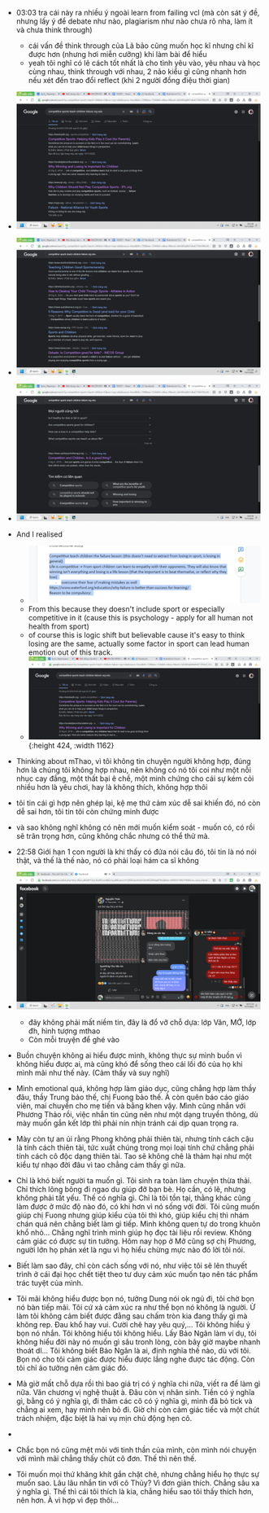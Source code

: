 - 03:03 tra cái này ra nhiều ý ngoài learn from failing vcl (mà còn sát ý đề, nhưng lấy ý để debate như nào, plagiarism như nào chưa rõ nha, làm ít và chưa think through)
	- cái vấn đề think through của Lã bảo cũng muốn học kĩ nhưng chỉ kĩ được hơn (nhưng hơi miễn cưỡng) khi làm bài để hiểu
	- yeah tôi nghĩ có lẽ cách tốt nhất là cho tình yêu vào, yêu nhau và học cùng nhau, think through với nhau, 2 não kiểu gì cũng nhanh hơn nếu xét đến trao đổi reflect (khi 2 người đồng điệu thời gian)
- ![image.png](../assets/image_1668456210661_0.png)
- ![image.png](../assets/image_1668456222841_0.png)
- ![image.png](../assets/image_1668456269427_0.png)
- And I realised
	- ![image.png](../assets/image_1668456690112_0.png)
	- From this because they doesn't include sport or especially competitive in it (cause this is psychology - apply for all human not health from sport)
	- of course this is logic shift but believable cause it's easy to think losing are the same, actually some factor in sport can lead human emotion out of this track.
	- ![image.png](../assets/image_1668456717971_0.png){:height 424, :width 1162}
- Thinking about mThao, vì tôi không tin chuyện người không hợp, đúng hơn là chúng tôi không hợp nhau, nên không có nó tôi coi như một nỗi nhục cay đắng, một thất bại ê chề, một minh chứng cho cái sự kém cỏi nhiều hơn là yêu chơi, hay là không thích, không hợp thôi
- tôi tin cái gì hợp nên ghép lại, kệ mẹ thứ cảm xúc dễ sai khiến đó, nó còn dễ sai hơn, tôi tin tôi còn chứng minh được
- và sao không nghĩ không có nên mới muốn kiểm soát - muốn có, có rồi sẽ trân trọng hơn, cũng không chắc nhưng có thể thử mà.
- 22:58 Giới hạn 1 con người là khi thấy có đứa nói câu đó, tôi tin là nó nói thật, và thế là thế nào, nó có phải loại hám ca sĩ không
- ![image.png](../assets/image_1668527896360_0.png)
	- đây không phải mất niềm tin, đây là đổ vỡ chỗ dựa: lớp Văn, MỞ, lớp đh, hình tượng mthao
	- Còn mỗi truyện để ghé vào

- Buồn chuyện không ai hiểu được mình, không thực sự mình buồn vì không hiểu được ai, mà cũng khó để sống theo cái lối đó của họ khi mình mãi như thế này. (Cảm thấy và suy nghĩ)
- Mình emotional quá, không hợp làm giáo dục, cũng chẳng hợp làm thầy đâu, thầy Trung bảo thế, chị Fuong bảo thế. À còn quên báo cáo giáo viên, mai chuyển cho mẹ tiền và bằng khen vậy. Mình cũng nhắn với Phương Thảo rồi, việc nhắn tin cũng nên như một dạng truyền thông, dù mày muốn gắn kết lớp thì phải nín nhịn tránh cái dịp quan trọng ra.
- Mày còn tự an ủi rằng Phong không phải thiên tài, nhưng tính cách cậu là tính cách thiên tài, tức xuất chúng trong mọi loại tính chứ chẳng phải tính cách cô độc dạng thiên tài. Tao sẽ không chê là thảm hại như một kiểu tự nhạo đời đâu vì tao chẳng cảm thấy gì nữa.
- Chỉ là khó biết người ta muốn gì. Tôi sinh ra toàn làm chuyện thừa thải. Chỉ thích lông bông đi ngao du giúp đỡ bạn bè. Họ cần, có lẽ, nhưng không phải tất yếu. Thế có nghĩa gì. Chỉ là tôi tồn tại, thằng khác cũng làm được ở mức độ nào đó, có khi hơn vì nó sống với đời. Tôi cũng muốn giúp chị Fuong nhưng giúp kiểu của tôi thì khó, giúp kiểu chị thì nhám chán quá nên chẳng biết làm gì tiếp. Mình không quen tự do trong khuôn khổ nhỏ... Chẳng nghĩ trình mình giúp họ đọc tài liệu rồi review. Không cảm giác có được sự tin tưởng. Hôm nay họp ở Mở cũng sợ chị Phương, người lớn họ phán xét là ngu vì họ hiểu chừng mực nào đó lời tôi nói.
- Biết làm sao đây, chỉ còn cách sống với nó, như việc tôi sẽ lên thuyết trình ở cái đại học chết tiệt theo tư duy cảm xúc muốn tạo nên tác phẩm trác tuyệt của mình.
- Tôi mãi không hiểu được bọn nó, tưởng Dung nói ok ngủ đi, tôi chờ bọn nó bàn tiếp mãi. Tôi cứ xả cảm xúc ra như thể bọn nó không là người. Ừ làm tôi không cảm biết được đằng sau chấm tròn kia đang thấy gì mà không rep. Đau khổ hay vui. Cười chê hay yêu quý,... Tôi không hiểu ý bọn nó nhắn. Tôi không hiểu tôi không hiểu. Lấy Bảo Ngân làm ví dụ, tôi không hiểu đời này nó muốn gì sâu tronh lòng, còn bây giờ maybe nhanh thoát dl... Tôi không biết Bảo Ngân là ai, định nghĩa thế nào, dù với tôi. Bọn nó cho tôi cảm giác được hiểu được lắng nghe được tác động. Còn tôi chỉ ảo tưởng nên cảm giác đó.
- Mà giờ mất chỗ dựa rồi thì bao giá trị có ý nghĩa chi nữa, viết ra để làm gì nữa. Văn chương vị nghệ thuật à. Đâu còn vị nhân sinh. Tiền có ý nghĩa gì, bằng có ý nghĩa gì, đi thăm các cô có ý nghĩa gì, mình đã bỏ tick và chẳng ai xem, hay mình nên bỏ đi. Giờ chỉ còn cảm giác tiếc và một chút trách nhiệm, đặc biệt là hai vụ mịn chủ động hẹn cô.
-
- Chắc bọn nó cũng mệt mỏi với tinh thần của mình, còn mình nói chuyện với mình mãi chẳng thấy chút cô đơn. Thế thì nên thế.
- Tôi muốn mọi thứ khăng khít gắn chặt chẽ, nhưng chẳng hiểu họ thực sự muốn sao. Lâu lâu nhắn tin với cô Thủy? Vì đơn giản thích. Chẳng sâu xa ý nghĩa gì. Thế thì cái tôi thích là kia, chẳng hiểu sao tôi thấy thích hơn, nên hơn. À vì hợp vì đẹp thôi...